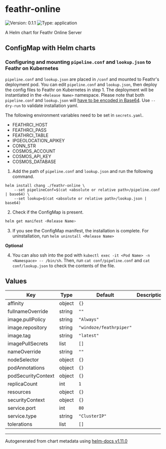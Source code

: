 # feathr-online

![Version: 0.1.1](https://img.shields.io/badge/Version-0.1.1-informational?style=flat-square) ![Type: application](https://img.shields.io/badge/Type-application-informational?style=flat-square)

A Helm chart for Feathr Online Server

## ConfigMap with Helm charts

### Configuring and mounting `pipeline.conf` and `lookup.json` to Feathr on Kubernetes

`pipeline.conf` and `lookup.json` are placed in `/conf` and mounted to Feathr's deployment pod.
You can edit `pipeline.conf` and `lookup.json`, then deploy the config files to Feathr on Kubernetes in step 1. The deployment will be instantiated in the `<Release Name>` namespace. Please note that both `pipeline.conf` and `lookup.json` will [have to be encoded in Base64](https://github.com/helm/helm/issues/4026#issuecomment-1256609433).  Use `--dry-run` to validate installation yaml. 

The following environment variables need to be set in `secrets.yaml`.
- FEATHRCI_HOST
- FEATHRCI_PASS
- FEATHRCI_TABLE
- IPGEOLOCATION_APIKEY
- CONN_STR
- COSMOS_ACCOUNT
- COSMOS_API_KEY
- COSMOS_DATABASE

1. Add the path of `pipeline.conf` and `lookup.json` and run the following command.
```
helm install chang ./feathr-online \ 
    --set pipelineConf=$(cat <absolute or relative path>/pipeline.conf | base64) \
    --set lookup=$(cat <absolute or relative path>/lookup.json | base64)
```

2. Check if the ConfigMap is present.
```sh
helm get manifest <Release Name>
```

3. If you see the ConfigMap manifest, the installation is complete. For uninstallation,
run `helm uninstall <Release Name>`

**Optional**

4. You can also ssh into the pod with `kubectl exec -it <Pod Name> -n <Namespace> -- /bin/sh`. Then, run `cat conf/pipeline.conf` and `cat conf/lookup.json` to check the contents of the file.

## Values

| Key | Type | Default | Description |
|-----|------|---------|-------------|
| affinity | object | `{}` |  |
| fullnameOverride | string | `""` |  |
| image.pullPolicy | string | `"Always"` |  |
| image.repository | string | `"windoze/feathrpiper"` |  |
| image.tag | string | `"latest"` |  |
| imagePullSecrets | list | `[]` |  |
| nameOverride | string | `""` |  |
| nodeSelector | object | `{}` |  |
| podAnnotations | object | `{}` |  |
| podSecurityContext | object | `{}` |  |
| replicaCount | int | `1` |  |
| resources | object | `{}` |  |
| securityContext | object | `{}` |  |
| service.port | int | `80` |  |
| service.type | string | `"ClusterIP"` |  |
| tolerations | list | `[]` |  |
----------------------------------------------
Autogenerated from chart metadata using [helm-docs v1.11.0](https://github.com/norwoodj/helm-docs/releases/v1.11.0)
